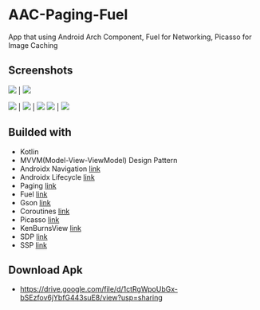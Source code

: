 # AAC-Paging-Fuel
App that using Android Arch Component, Fuel for Networking, Picasso for Image Caching

## Screenshots

![](https://raw.githubusercontent.com/4mirfor3v3r/AAC-Paging-Fuel/master/screenshoots/1.jpg)  |  ![](https://raw.githubusercontent.com/4mirfor3v3r/AAC-Paging-Fuel/master/screenshoots/2.jpg)

![](https://raw.githubusercontent.com/4mirfor3v3r/AAC-Paging-Fuel/master/screenshoots/1.jpg)  |  ![](https://raw.githubusercontent.com/4mirfor3v3r/AAC-Paging-Fuel/master/screenshoots/2.jpg) | ![](https://raw.githubusercontent.com/4mirfor3v3r/AAC-Paging-Fuel/master/screenshoots/3.jpg)
![](https://raw.githubusercontent.com/4mirfor3v3r/AAC-Paging-Fuel/master/screenshoots/4.jpg) | ![](https://raw.githubusercontent.com/4mirfor3v3r/AAC-Paging-Fuel/master/screenshoots/5.jpg)

## Builded with
 - Kotlin
 - MVVM(Model-View-ViewModel) Design Pattern
 - Androidx Navigation [link](https://developer.android.com/jetpack/androidx/releases/navigation "link")
 - Androidx Lifecycle [link](https://developer.android.com/jetpack/androidx/releases/lifecycle "link")
 - Paging [link](https://developer.android.com/jetpack/androidx/releases/paging "link")
 - Fuel [link](https://github.com/kittinunf/fuel "link")
 - Gson [link](https://github.com/google/gson "link")
 - Coroutines [link](https://github.com/Kotlin/kotlinx.coroutines "link")
 - Picasso [link](https://github.com/square/picasso "link")
 - KenBurnsView [link](https://github.com/flavioarfaria/KenBurnsView "link")
 - SDP [link](https://github.com/intuit/sdp "link")
 - SSP [link](https://github.com/intuit/ssp "link")

## Download Apk
 - https://drive.google.com/file/d/1ctRgWpoUbGx-bSEzfov6jYbfG443suE8/view?usp=sharing
